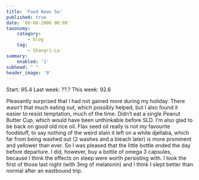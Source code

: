 ```yaml
---
title: 'Food News 5a'
published: true
date: ’09-08-2006 06:00'
taxonomy:
    category:
        - blog
    tag:
        - Shangri-La
summary:
    enabled: '1'
subhead: " "
header_image: '0'
---
```


Start: 95.4 Last week: ??.? This week: 92.6

Pleasantly surprised that I had not gained more during my holiday. There wasn’t that much eating out, which possibly helped, but I also found it easier to resist temptation, much of the time. Didn’t eat a single Peanut Butter Cup, which would have been unthinkable before SLD. I’m also glad to be back on good old rice oil. Flax seed oil really is not my favourite foodstuff, to say nothing of the weird stain it left on a white djellaba, which far from being washed out (2 washes and a bleach later) is more prominent and yellower than ever. So I was pleased that the little bottle ended the day before departure. I did, however, buy a bottle of omega 3 capsules, because I think the effects on sleep were worth persisting with. I took the first of those last night (with 3mg of melatonin) and I think I slept better than normal after an eastbound trip.
